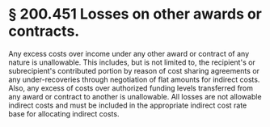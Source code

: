 # § 200.451   Losses on other awards or contracts.

Any excess costs over income under any other award or contract of any nature is unallowable. This includes, but is not limited to, the recipient's or subrecipient's contributed portion by reason of cost sharing agreements or any under-recoveries through negotiation of flat amounts for indirect costs. Also, any excess of costs over authorized funding levels transferred from any award or contract to another is unallowable. All losses are not allowable indirect costs and must be included in the appropriate indirect cost rate base for allocating indirect costs.






